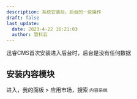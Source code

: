 ```yaml
---
description: 系统安装后，后台的一些操作
draft: false
last_update:
  date: 2023-4-22 16:21:03
  author: 慧科云
---
```


迅睿CMS首次安装进入后台时，后台是没有任何数据

## 安装内容模块
进入，我的面板 > 应用市场，搜索 `内容系统`
